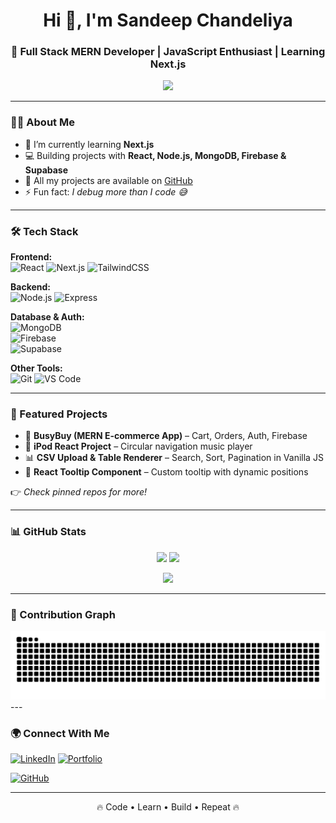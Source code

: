 <!-- Profile README -->

<h1 align="center">Hi 👋, I'm Sandeep Chandeliya</h1>
<h3 align="center">🚀 Full Stack MERN Developer | JavaScript Enthusiast | Learning Next.js</h3>

<p align="center">
  <img src="https://readme-typing-svg.herokuapp.com?size=22&color=4CAF50&center=true&vCenter=true&width=500&lines=Full+Stack+MERN+Developer;React+%7C+Node+%7C+MongoDB;Learning+Next.js+%F0%9F%9A%80;Always+Learning+New+Things!">
</p>

---

### 👨‍💻 About Me
- 🌱 I’m currently learning **Next.js**  
- 💻 Building projects with **React, Node.js, MongoDB, Firebase & Supabase**  
- 📂 All my projects are available on [GitHub](https://github.com/sandeepchandeliya)  
- ⚡ Fun fact: *I debug more than I code 😅*  

---

### 🛠️ Tech Stack  

**Frontend:**  
![React](https://img.shields.io/badge/React-20232A?style=for-the-badge&logo=react&logoColor=61DAFB) 
![Next.js](https://img.shields.io/badge/Next.js-000000?style=for-the-badge&logo=next.js&logoColor=white)
![TailwindCSS](https://img.shields.io/badge/TailwindCSS-06B6D4?style=for-the-badge&logo=tailwindcss&logoColor=white)

**Backend:**  
![Node.js](https://img.shields.io/badge/Node.js-339933?style=for-the-badge&logo=node.js&logoColor=white) 
![Express](https://img.shields.io/badge/Express-000000?style=for-the-badge&logo=express&logoColor=white)  

**Database & Auth:**  
![MongoDB](https://img.shields.io/badge/MongoDB-4ea94b?style=for-the-badge&logo=mongodb&logoColor=white)  
![Firebase](https://img.shields.io/badge/Firebase-ffca28?style=for-the-badge&logo=firebase&logoColor=black)  
![Supabase](https://img.shields.io/badge/Supabase-3ECF8E?style=for-the-badge&logo=supabase&logoColor=white)  

**Other Tools:**  
![Git](https://img.shields.io/badge/Git-F05032?style=for-the-badge&logo=git&logoColor=white) 
![VS Code](https://img.shields.io/badge/VS%20Code-007ACC?style=for-the-badge&logo=visual-studio-code&logoColor=white)  

---

### 📌 Featured Projects  

- 🛒 **BusyBuy (MERN E-commerce App)** – Cart, Orders, Auth, Firebase  
- 🎵 **iPod React Project** – Circular navigation music player  
- 📊 **CSV Upload & Table Renderer** – Search, Sort, Pagination in Vanilla JS  
- 🎯 **React Tooltip Component** – Custom tooltip with dynamic positions  

👉 *Check pinned repos for more!*  

---

### 📊 GitHub Stats  

<p align="center">
  <img src="https://github-readme-stats.vercel.app/api?username=sandeepchandeliya&show_icons=true&theme=tokyonight" height="165" />
  <img src="https://github-readme-streak-stats.herokuapp.com/?user=sandeepchandeliya&theme=tokyonight" height="165" />
</p>

<p align="center">
  <img src="https://github-readme-stats.vercel.app/api/top-langs/?username=sandeepchandeliya&layout=compact&theme=tokyonight" height="165" />
</p>

---
### 🐍 Contribution Graph  

<picture>
  <source media="(prefers-color-scheme: dark)" srcset="https://github.com/sandeepchandeliya/sandeepchandeliya/blob/output/github-contribution-grid-snake-dark.svg" />
  <source media="(prefers-color-scheme: light)" srcset="https://github.com/sandeepchandeliya/sandeepchandeliya/blob/output/github-contribution-grid-snake-light.svg" />
  <img alt="github contribution grid snake animation" src="https://github.com/sandeepchandeliya/sandeepchandeliya/blob/output/github-contribution-grid-snake.svg" />
</picture>
---

### 🌍 Connect With Me  

[![LinkedIn](https://img.shields.io/badge/LinkedIn-blue?style=flat&logo=linkedin)](https://www.linkedin.com/in/sandeep-chandeliya-065931311)
[![Portfolio](https://img.shields.io/badge/Portfolio-000?style=flat&logo=vercel&logoColor=white)](https://my-portfolio-nine-sandy-50.vercel.app/)

[![GitHub](https://img.shields.io/badge/GitHub-000?style=flat&logo=github)](https://github.com/sandeepchandeliya)  

---

<p align="center">🔥 Code • Learn • Build • Repeat 🔥</p>
